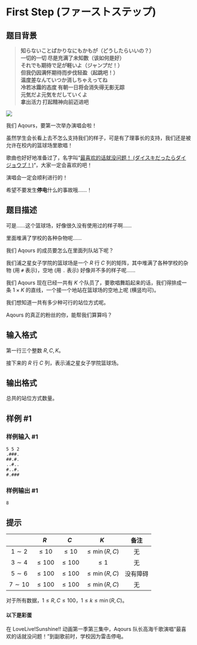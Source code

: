 # First Step (ファーストステップ)

## 题目背景

> **知らないことばかりなにもかもが（どうしたらいいの？）**    
**一切的一切 尽是充满了未知数（该如何是好）**   
**それでも期待で足が軽いよ（ジャンプだ！）**     
**但我仍因满怀期待而步伐轻盈（起跳吧！）**       
**温度差なんていつか消しちゃえってね**     
**冷若冰霜的态度 有朝一日将会消失得无影无踪**      
**元気だよ元気をだしていくよ**     
**拿出活力 打起精神向前迈进吧**

![](https://cdn.luogu.com.cn/upload/pic/4471.png)

我们 Aqours，要第一次举办演唱会啦！

虽然学生会长看上去不怎么支持我们的样子，可是有了理事长的支持，我们还是被允许在校内的篮球场里歌唱！

歌曲也好好地准备过了，名字叫“[最喜欢的话就没问题！ (ダイスキだったらダイジョウブ！)](https://zh.moegirl.org/%E6%9C%80%E5%96%9C%E6%AC%A2%E7%9A%84%E8%AF%9D%E5%B0%B1%E6%B2%A1%E9%97%AE%E9%A2%98)“，大家一定会喜欢的吧！

演唱会一定会顺利进行的！

希望不要发生**停电**什么的事故哦……！

## 题目描述

可是……这个篮球场，好像很久没有使用过的样子啊……

里面堆满了学校的各种杂物呢……

我们 Aqours 的成员要怎么在里面列队站下呢？


我们浦之星女子学院的篮球场是一个 $R$ 行 $C$ 列的矩阵，其中堆满了各种学校的杂物 (用 `#` 表示)，空地 (用 `.` 表示) 好像并不多的样子呢……

我们 Aqours 现在已经一共有 $K$ 个队员了，要歌唱舞蹈起来的话，我们得排成一条 $1\times K$ 的直线，一个接一个地站在篮球场的空地上呢 (横竖均可)。

我们想知道一共有多少种可行的站位方式呢。

Aqours 的真正的粉丝的你，能帮我们算算吗？

## 输入格式

第一行三个整数 $R, C, K$。

接下来的 $R$ 行 $C$ 列，表示浦之星女子学院篮球场。

## 输出格式

总共的站位方式数量。

## 样例 #1

### 样例输入 #1

```
5 5 2
.###.
##.#.
..#..
#..#.
#.###
```

### 样例输出 #1

```
8
```

## 提示

|  | $R$ | $C$ | $K$ | 备注 |
| :----------: | :----------: | :----------: | :----------: | :----------: |
|$1\sim2$|$\leq 10$|$\leq 10$|$\leq \min(R,C)$|无|
|$3\sim4$|$\leq 100$|$\leq 100$|$\leq 1$|无|
|$5\sim6$|$\leq 100$|$\leq 100$|$\leq \min(R,C)$|没有障碍|
|$7\sim10$|$\leq 100$|$\leq 100$|$\leq \min(R,C)$|无|

对于所有数据，$1 \leq R,C \leq 100$，$1 \leq k \leq \min(R,C)$。

#### 以下是彩蛋

在 LoveLive!Sunshine!! 动画第一季第三集中，Aqours 队长高海千歌演唱“最喜欢的话就没问题！”到副歌前时，学校因为雷击停电。